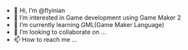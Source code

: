 - 👋 Hi, I’m @flyinian
- 👀 I’m interested in Game development using Game Maker 2
- 🌱 I’m currently learning GML(Game Maker Language)
- 💞️ I’m looking to collaborate on ...
- 📫 How to reach me ...

<!---
flyinian/flyinian is a ✨ special ✨ repository because its `README.md` (this file) appears on your GitHub profile.
You can click the Preview link to take a look at your changes.
--->
